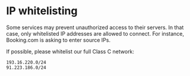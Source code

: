 # IP whitelisting

Some services may prevent unauthorized access to their servers. In that case, only whitelisted IP addresses are allowed to connect. For instance, Booking.com is asking to enter source IPs.

If possible, please whitelist our full Class C network:

```text
193.16.220.0/24 
91.223.186.0/24
```

